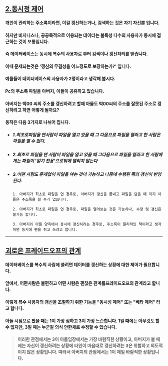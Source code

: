 ## [2.동시정 제어](https://happy-kmc.tistory.com/6#--%EB%-F%--%EC%-B%-C%EC%A-%--%--%EC%A-%-C%EC%--%B-)

#### 개인이 관리하는 주소록이라면, 이걸 갱신하는거나, 검색하는 것은 자기 자신뿐 입니다.

#### 하지만 비지니스나, 공공목적으로 이용되는 데이터는 불특성 다수의 사용자가 동시에 접근하는 것이 보통입니다.

#### 즉 데이터베이스는 동시에 복수의 사용자로 부터 검색이나 갱신처리를 받습니다.

#### 이때 문제되는것은 **'갱신의 무결성을 어느정도로 보장하는가?'** 입니다.

#### 예를들어 데이터베이스의 사용자가 2명이라고 생각해 봅시다.

#### Pc의 주소록 파일을 아버지, 아들이 공유하고 있습니다.

#### 아버지는 박00 씨의 주소를 갱신하려고 할때 아들도 박00씨의 주소를 **잘못된** 주소로 갱신하려고 하면 어떻게 될까요?

#### 동작은 다음 3가지로 나뉘어 집니다.

-   ##### 1.최초로파일을 연사람이 파일을 열고 있을 때 그 다음으로 파일을 열라고 한 사람은 파일을 열 수 없다.
    
-   ##### 2.최초로 파일을 연 사람이 파일을 열고 있을 때 그다음으로 파일을 열라고 한 사람에게는 파일이 '읽기 전용'으로밖에 열리지 않는다
    
-   ##### 3.어떤 사람도 문제없이 파일을 여는 것이 가능하고 나중에 수행된 쪽의 갱신이 반영된다.
    
    ```
    1. 아버지가 최초로 파일을 연 경우로, 아버지가 갱신을 끝내고 파일을 닫을 때 까지 아들은 주소록을 볼 수가 없습니다.
    
    2. 아버지가 최초로 파일을 연 경우로, 파일을 열어보는 것은 가능하나, 수정 및 갱신은 불가능 합니다.
    
    3. 아버지와 아들 양측에서 동시에 갱신하려는 경우로, 주소록이 물리적인 책이라고 생각하면 동시에 펜을 쥐고 쓰려고 합니다.
    ```
    

---

## [괴로은 프레이드오프의 관계](https://happy-kmc.tistory.com/6#%EA%B-%B-%EB%A-%-C%EC%-D%--%--%ED%--%--%EB%A-%--%EC%-D%B-%EB%--%-C%EC%--%A-%ED%--%--%EC%-D%--%--%EA%B-%--%EA%B-%--)

#### 데이터베이스를 복수의 사람에 쓸려면 데이터를 갱신하는 상황에 대한 제어가 필요합니다.

#### 앞에서, 어떤사람은 불편하고 어떤 사람은 괜찮은 관계를**프레이드오프**의 관계라고 합니다.

#### 이렇게 복수 사용자의 갱신을 조절하기 위한 기능을 "**동시성 제어**" 또는 "**베타 제어**" 라고 합니다.

#### 아들 시점으로 봤을 때는 1이 가장 심하고 3이 가장 느슨합니다. 1일 때에는 아무것도 할 수 없지만, 3일 때는 누군갈 의식 안한채로 수정할 수 있습니다.

> #### 이러한 관점에서는 3이 아들입장에서는 가장 바람직한 상황이고, 아버지가 볼 때에는 자신이 갱신하려는 상황에 타인이 마음대로 갱신하려는 3은 위험하고 의도적이지 않은 상황입니다. 따라서 아버지의 관점에서는 1이 제일 바람직한 상황입니다.